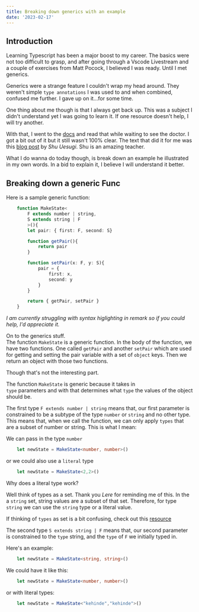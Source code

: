 ```yaml
---
title: Breaking down generics with an example
date: '2023-02-17'
---
```


## Introduction

Learning Typescript has been a major boost to my career. The basics were not too difficult to grasp,
and after going through a Vscode Livestream and a couple of exercises from Matt Pocock, I believed I was
ready. Until I met generics. 

Generics were a strange feature I couldn't wrap my head around. They weren't simple `type annotations` I was used to
and when combined, confused me further. I gave up on it...for some time.

One thing about me though is that I always get back up. This was a subject I didn't understand yet I was going to 
learn it. If one resource doesn't help, I will try another.

With that, I went to the [docs](https://www.typescriptlang.org/docs/handbook/2/generics.html) and read that while waiting to see the doctor. I got a bit out of it but it still
wasn't 100% clear. The text that did it for me was this [blog post](https://ts.chibicode.com/generics/) by *Shu Uesugi*. Shu is an amazing teacher.

What I do wanna do today though, is break down an example he illustrated in my own words. In a bid to explain it,
I believe I will understand it better.

## Breaking down a generic Func

Here is a sample generic function:

```typescript
    function MakeState<
        F extends number | string,
        S extends string | F
        >(){
        let pair: { first: F, second: S}

        function getPair(){
            return pair
        }

        function setPair(x: F, y: S){
            pair = {
                first: x,
                second: y
            }
        }

        return { getPair, setPair }
    }
```

_I am currently struggling with syntax higlighting in remark so if you could help, I'd appreciate it._

On to the generics stuff. \
The function `MakeState` is a generic function. In the body of the function, we have two functions. One called
`getPair` and another `setPair` which are used for getting and setting the pair variable with a set of `object` keys. Then we return an object with those two functions.

Though that's not the interesting part. 

The function `MakeState` is generic because it takes in\
`type` parameters and with that determines what `type` the values of the object should be.

The first type `F extends number | string` means that, our first parameter is constrained to be a subtype of the type `number` or `string` and no other type.
This means that, when we call the function, we can only apply `types` that are a subset of number or string.
This is what I mean:

We can pass in the type `number`
```typescript
    let newState = MakeState<number, number>()
```

or we could also use a `literal` type
```typescript
    let newState = MakeState<2,2>()
```

Why does a literal type work?

Well think of types as a set. Thank you *Lere* for reminding me of this. In the a `string` set, string values
are a subset of that set. Therefore, for type `string` we can use the `string` type or a literal value.

If thinking of `types` as set is a bit confusing, check out this [resource]()

The second type `S extends string | F` means that, our second parameter is constrained to the `type` string,
and the `type` of `F` we initially typed in.

Here's an example:

```typescript
    let newState = MakeState<string, string>()
```
We could have it like this:
```typescript
    let newState = MakeState<number, number>()
```
or with literal types:
```typescript
    let newState = MakeState<"kehinde","kehinde">()
```